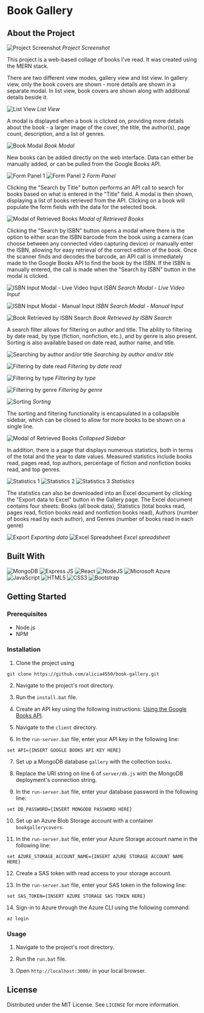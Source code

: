 # Book Gallery

## About the Project

![Project Screenshot](demo_img/demo1.png)
*Project Screenshot*

This project is a web-based collage of books I've read. It was created using the MERN stack.

There are two different view modes, gallery view and list view. In gallery view, only the book covers are shown - more details are shown in a separate modal. In list view, book covers are shown along with additional details beside it.

![List View](demo_img/demo7.png)
*List View*

A modal is displayed when a book is clicked on, providing more details about the book - a larger image of the cover, the title, the author(s), page count, description, and a list of genres.

![Book Modal](demo_img/demo2.png)
*Book Modal*

New books can be added directly on the web interface. Data can either be manually added, or can be pulled from the Google Books API. 

![Form Panel 1](demo_img/demo3.png)
![Form Panel 2](demo_img/demo8.png)
*Form Panel*

Clicking the "Search by Title" button performs an API call to search for books based on what is entered in the "Title" field. A modal is then shown, displaying a list of books retrieved from the API. Clicking on a book will populate the form fields with the data for the selected book. 

![Modal of Retrieved Books](demo_img/demo6.png)
*Modal of Retrieved Books*

Clicking the "Search by ISBN" button opens a modal where there is the option to either scan the ISBN barcode from the book using a camera (can choose between any connected video capturing device) or manually enter the ISBN, allowing for easy retrieval of the correct edition of the book. Once the scanner finds and decodes the barcode, an API call is immediately made to the Google Books API to find the book by the ISBN. If the ISBN is manually entered, the call is made when the "Search by ISBN" button in the modal is clicked.

![ISBN Input Modal - Live Video Input](demo_img/demo15.png)
*ISBN Search Modal - Live Video Input*

![ISBN Input Modal - Manual Input](demo_img/demo16.png)
*ISBN Search Modal - Manual Input*

![Book Retrieved by ISBN Search](demo_img/demo17.png)
*Book Retrieved by ISBN Search*

A search filter allows for filtering on author and title. The ability to filtering by date read, by type (fiction, nonfiction, etc.), and by genre is also present. Sorting is also available based on date read, author name, and title.

![Searching by author and/or title](demo_img/demo4.png)
*Searching by author and/or title*

![Filtering by date read](demo_img/demo20.png)
*Filtering by date read*

![Filtering by type](demo_img/demo9.png)
*Filtering by type*

![Filtering by genre](demo_img/demo10.png)
*Filtering by genre*

![Sorting](demo_img/demo5.png)
*Sorting*

The sorting and filtering functionality is encapsulated in a collapsible sidebar, which can be closed to allow for more books to be shown on a single line.

![Modal of Retrieved Books](demo_img/demo14.png)
*Collapsed Sidebar*

In addition, there is a page that displays numerous statistics, both in terms of the total and the year to date values. Measured statistics include books read, pages read, top authors, percentage of fiction and nonfiction books read, and top genres.

![Statistics 1](demo_img/demo11.png)
![Statistics 2](demo_img/demo12.png)
![Statistics 3](demo_img/demo13.png)
*Statistics* 

The statistics can also be downloaded into an Excel document by clicking the "Export data to Excel" button in the Gallery page. The Excel document contains four sheets: Books (all book data), Statistics (total books read, pages read, fiction books read and nonfiction books read), Authors (number of books read by each author), and Genres (number of books read in each genre)

![Export](demo_img/demo18.png)
*Exporting data*
![Excel Spreadsheet](demo_img/demo19.png)
*Excel spreadsheet*

## Built With
![MongoDB](https://img.shields.io/badge/MongoDB-4EA94B?style=for-the-badge&logo=mongodb&logoColor=white)
![Express JS](https://img.shields.io/badge/Express%20js-000000?style=for-the-badge&logo=express&logoColor=white)
![React](https://img.shields.io/badge/react-%2320232a.svg?style=for-the-badge&logo=react&logoColor=%2361DAFB)
![NodeJS](https://img.shields.io/badge/Node%20js-339933?style=for-the-badge&logo=nodedotjs&logoColor=white)
![Microsoft Azure](https://img.shields.io/badge/microsoft%20azure-0089D6?style=for-the-badge&logo=microsoft-azure&logoColor=white)
![JavaScript](https://img.shields.io/badge/javascript-%23323330.svg?style=for-the-badge&logo=javascript&logoColor=%23F7DF1E)
![HTML5](https://img.shields.io/badge/html5-%23E34F26.svg?style=for-the-badge&logo=html5&logoColor=white)
![CSS3](https://img.shields.io/badge/css3-%231572B6.svg?style=for-the-badge&logo=css3&logoColor=white)
![Bootstrap](https://img.shields.io/badge/Bootstrap-563D7C?style=for-the-badge&logo=bootstrap&logoColor=white)

## Getting Started

### Prerequisites

+ Node.js
+ NPM

### Installation

1. Clone the project using 
```
git clone https://github.com/alicia4550/book-gallery.git
```

2. Navigate to the project's root directory.

3. Run the `install.bat` file.

4. Create an API key using the following instructions: [Using the Google Books API](https://developers.google.com/books/docs/v1/using).

5. Navigate to the `client` directory.

6. In the `run-server.bat` file, enter your API key in the following line:
```
set API={INSERT GOOGLE BOOKS API KEY HERE}
```

7. Set up a MongoDB database `gallery` with the collection `books`.

8. Replace the URI string on line 6 of `server/db.js` with the MongoDB deployment's connection string.

9. In the `run-server.bat` file, enter your database password in the following line:
```
set DB_PASSWORD={INSERT MONGODB PASSWORD HERE}
```

10. Set up an Azure Blob Storage account with a container `bookgallerycovers`.

11. In the `run-server.bat` file, enter your Azure Storage account name in the following line:
```
set AZURE_STORAGE_ACCOUNT_NAME={INSERT AZURE STORAGE ACCOUNT NAME HERE}
```

12. Create a SAS token with read access to your storage account.

13. In the `run-server.bat` file, enter your SAS token in the following line:
```
set SAS_TOKEN={INSERT AZURE STORAGE SAS TOKEN HERE}
```

14. Sign-in to Azure through the Azure CLI using the following command:
```
az login
```

### Usage

1. Navigate to the project's root directory.

2. Run the `run.bat` file.

3. Open `http://localhost:3000/` in your local browser.

## License

Distributed under the MIT License. See `LICENSE` for more information.